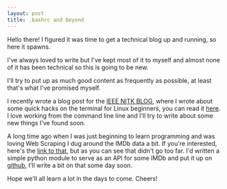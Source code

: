 ```yaml
---
layout: post
title: .bashrc and beyond
---
```



<div class="message">
  Hello there! I figured it was time to get a technical blog up and running, so here it spawns.
</div>

I've always loved to write but I've kept most of it to myself and almost none of it has been technical so this is going to be new.

I'll try to put up as much good content as frequently as possible, at least that's what I've promised myself.

I recently wrote a blog post for the [IEEE NITK BLOG](http://ieeenitk.org/blog/), where I wrote about some quick hacks on the terminal for Linux beginners, you can read it [here](http://ieeenitk.org/blog/getting-to-love-the-terminal/). I love working from the command line line and I'll try to write about some new things I've found soon.

A long time ago when I was just beginning to learn programming and was loving Web Scraping I dug around the IMDb data a bit. If you're interested, here's the [link to that](https://exploretop250.wordpress.com/), but as you can see that didn't go too far. I'd written a simple python module to serve as an API for some IMDb and put it up on [github](http://github.com/kaushiksk/pymdb), I'll write a bit on that some day soon. 


Hope we'll all learn a lot in the days to come. Cheers!
